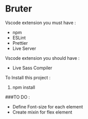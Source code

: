 # Bruter

Vscode extension you must have : 
 - npm
 - ESLint
 - Prettier
 - Live Server

Vscode extension you should have : 
 - Live Sass Compiler


To Install this project : 
1. npm install


###TO DO :
- Define Font-size for each element
- Create mixin for flex element


